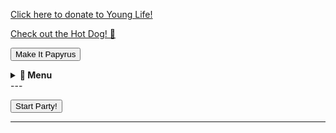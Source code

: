 <a href="https://giving.younglife.org/s/?GiftType=Staff&Name=ZachJose&Sponsoring=Zach%20Jose&AppealCodeId=70141000000tvBDAAY&BypassDesignationPage=false&MissionUnitId=a2s410000002wa2AAA&MissionUnitName=Greater%20Roseville%2FAntelope&ClassCodeId=a2j41000000Nj93AAC&ClassCodeName=Operating&StaffId=0034100002PWJ3WAAX&StaffName=Zachariah%20Jose">Click here to donate to Young Life!</a>

[Check out the Hot Dog! 🌭](/hotdog/)

<button onclick="setPapyrus()">Make It Papyrus</button>

<script>
  function setPapyrus() {
    document.body.style.fontFamily = "'Papyrus', fantasy";
  }
</script>

<details>
  <summary><strong>🔽 Menu</strong></summary>
  <ul>
    <li><a href="/hotdog">🌭 Hot Dog</a></li>
    <li><a href="/phone-input">📞 Phone Number</a></li>
  </ul>
</details>
---

<style>
  @keyframes flash {
    0%, 50%, 100% { background-color: white; }
    25%, 75% { background-color: black; }
  }
</style>

<script>
  let initialPositionsSet = false;
  let initialCatLeft = "10%";
  let initialDiscoLeft = "50%";

  function startParty() {
    // Play a new instance of the song every click
    let newSong = new Audio("/Phil.mp3");
    newSong.play();

    // Create a new cat GIF
    let cat = document.createElement("img");
    cat.src = "/cat-dance.gif";
    cat.style.width = "250px"; // Bigger cat
    cat.style.position = "absolute";
    cat.style.bottom = "50px";

    // Set initial or random position for the cat
    if (!initialPositionsSet) {
      cat.style.left = initialCatLeft;
    } else {
      cat.style.left = Math.random() * (window.innerWidth - 300) + "px";
    }
    document.body.appendChild(cat);

    // Animate the cat moving left & right
    let moveRight = true;
    let moveInterval = setInterval(() => {
      let leftPos = parseInt(cat.style.left);
      cat.style.left = moveRight ? (leftPos + 10) + "px" : (leftPos - 10) + "px";
      if (leftPos > window.innerWidth - 300) moveRight = false;
      if (leftPos < 10) moveRight = true;
    }, 100);

    // Create a new disco ball
    let discoBall = document.createElement("img");
    discoBall.src = "/disco.gif";
    discoBall.style.width = "200px"; // Bigger disco ball
    discoBall.style.position = "absolute";
    discoBall.style.top = "10px";

    // Set initial or random position for the disco ball
    if (!initialPositionsSet) {
      discoBall.style.left = initialDiscoLeft;
    } else {
      discoBall.style.left = Math.random() * (window.innerWidth - 200) + "px";
    }
    document.body.appendChild(discoBall);

    // Flash effect for only 1 second
    document.body.style.animation = "flash 1s";

    // Remove everything after 11 seconds
    setTimeout(() => {
      clearInterval(moveInterval);
      cat.remove();
      discoBall.remove();
    }, 11000);

    // Mark initial positions as set after the first click
    initialPositionsSet = true;
  }
</script>

<button onclick="startParty()">Start Party!</button>

---

<head>
  <meta charset="UTF-8">
  <meta name="viewport" content="width=device-width, initial-scale=1.0">
  <title>Every Day with Zach Jose</title>
  <link rel="stylesheet" href="styles.css">
  <link rel="preconnect" href="https://fonts.googleapis.com">
  <link href="https://fonts.googleapis.com/css2?family=Bangers&display=swap" rel="stylesheet">
</head>



<p id="visitorCounter" style="font-size: 14px; font-weight: bold;"></p>

<script>
  function updateVisitorCount() {
    // Define start date: April 5, 2000 (UTC)
    const startDate = new Date("2000-04-05T00:00:00Z");

    // Get current time in UTC
    const now = new Date();

    // Calculate hours passed since startDate
    const hoursPassed = Math.floor((now - startDate) / (1000 * 60 * 60));

    // Display the counter in the footer
    document.getElementById("visitorCounter").innerText = "Total Visitors: " + hoursPassed;
  }

  updateVisitorCount(); // Run function when page loads
</script>
